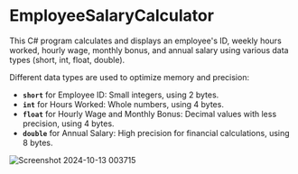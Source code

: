 # EmployeeSalaryCalculator

This C# program calculates and displays an employee's ID, weekly hours worked, hourly wage, monthly bonus, and annual salary using various data types (short, int, float, double).

Different data types are used to optimize memory and precision:

- **`short`** for Employee ID: Small integers, using 2 bytes.
- **`int`** for Hours Worked: Whole numbers, using 4 bytes.
- **`float`** for Hourly Wage and Monthly Bonus: Decimal values with less precision, using 4 bytes.
- **`double`** for Annual Salary: High precision for financial calculations, using 8 bytes.

![Screenshot 2024-10-13 003715](https://github.com/user-attachments/assets/48941967-06bf-4749-b0b5-9f912bb2ee75)
